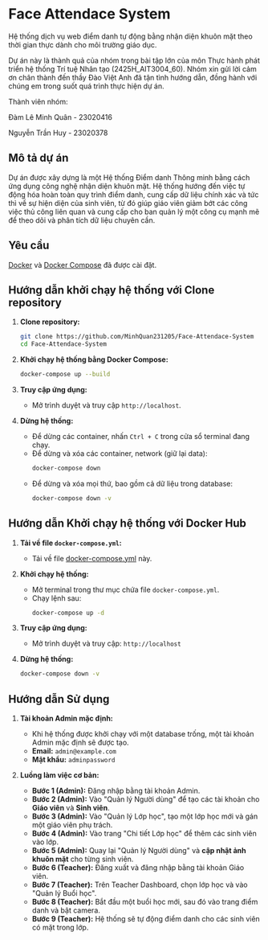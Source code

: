 # Face Attendace System

Hệ thống dịch vụ web điểm danh tự động bằng nhận diện khuôn mặt theo thời gian thực dành cho môi trường giáo dục.

Dự án này là thành quả của nhóm trong bài tập lớn của môn Thực hành phát triển hệ thống Trí tuệ Nhân tạo (2425H_AIT3004_60). Nhóm xin gửi lời cảm ơn chân thành đến thầy Đào Việt Anh đã tận tình hướng dẫn, đồng hành với chúng em trong suốt quá trình thực hiện dự án.

Thành viên nhóm:

Đàm Lê Minh Quân - 23020416

Nguyễn Trần Huy - 23020378

## Mô tả dự án

Dự án được xây dựng là một Hệ thống Điểm danh Thông minh bằng cách ứng dụng công nghệ nhận diện khuôn mặt. Hệ thống hướng đến việc tự động hóa hoàn toàn quy trình điểm danh, cung cấp dữ liệu chính xác và tức thì về sự hiện diện của sinh viên, từ đó giúp giáo viên giảm bớt các công việc thủ công liên quan và cung cấp cho ban quản lý một công cụ mạnh mẽ để theo dõi và phân tích dữ liệu chuyên cần.

## Yêu cầu
[Docker](https://www.docker.com/get-started) và [Docker Compose](https://docs.docker.com/compose/install/) đã được cài đặt.

## Hướng dẫn khởi chạy hệ thống với Clone repository

1.  **Clone repository:**
    ```bash
    git clone https://github.com/MinhQuan231205/Face-Attendace-System
    cd Face-Attendace-System
    ```

2.  **Khởi chạy hệ thống bằng Docker Compose:**
    ```bash
    docker-compose up --build
    ```

3.  **Truy cập ứng dụng:**
    - Mở trình duyệt và truy cập `http://localhost`.

4.  **Dừng hệ thống:**
    - Để dừng các container, nhấn `Ctrl + C` trong cửa sổ terminal đang chạy.
    - Để dừng và xóa các container, network (giữ lại data):
      ```bash
      docker-compose down
      ```
    - Để dừng và xóa mọi thứ, bao gồm cả dữ liệu trong database:
      ```bash
      docker-compose down -v
      ```

## Hướng dẫn Khởi chạy hệ thống với Docker Hub
1.  **Tải về file `docker-compose.yml`:**
    - Tải về file [docker-compose.yml](./dockerhub/docker-compose.yml) này.

3.  **Khởi chạy hệ thống:**
    - Mở terminal trong thư mục chứa file `docker-compose.yml`.
    - Chạy lệnh sau:
      ```bash
      docker-compose up -d
      ```

4.  **Truy cập ứng dụng:**
    - Mở trình duyệt và truy cập: `http://localhost`

5.  **Dừng hệ thống:**
    ```bash
    docker-compose down -v
    ```

## Hướng dẫn Sử dụng

1.  **Tài khoản Admin mặc định:**
    - Khi hệ thống được khởi chạy với một database trống, một tài khoản Admin mặc định sẽ được tạo.
    - **Email:** `admin@example.com`
    - **Mật khẩu:** `adminpassword`

2.  **Luồng làm việc cơ bản:**
    - **Bước 1 (Admin):** Đăng nhập bằng tài khoản Admin.
    - **Bước 2 (Admin):** Vào "Quản lý Người dùng" để tạo các tài khoản cho **Giáo viên** và **Sinh viên**.
    - **Bước 3 (Admin):** Vào "Quản lý Lớp học", tạo một lớp học mới và gán một giáo viên phụ trách.
    - **Bước 4 (Admin):** Vào trang "Chi tiết Lớp học" để thêm các sinh viên vào lớp.
    - **Bước 5 (Admin):** Quay lại "Quản lý Người dùng" và **cập nhật ảnh khuôn mặt** cho từng sinh viên.
    - **Bước 6 (Teacher):** Đăng xuất và đăng nhập bằng tài khoản Giáo viên.
    - **Bước 7 (Teacher):** Trên Teacher Dashboard, chọn lớp học và vào "Quản lý Buổi học".
    - **Bước 8 (Teacher):** Bắt đầu một buổi học mới, sau đó vào trang điểm danh và bật camera.
    - **Bước 9 (Teacher):** Hệ thống sẽ tự động điểm danh cho các sinh viên có mặt trong lớp.



